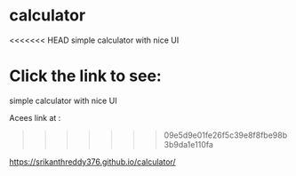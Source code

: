 # calculator

<<<<<<< HEAD
simple calculator with nice UI

Click the link to see:
=======

simple calculator with nice UI

Acees link at :
>>>>>>> 09e5d9e01fe26f5c39e8f8fbe98b3b9da1e110fa

https://srikanthreddy376.github.io/calculator/
